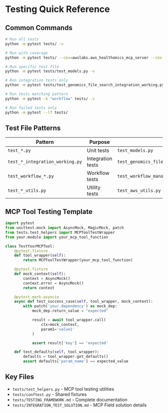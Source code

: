 # Testing Quick Reference

## Common Commands

```bash
# Run all tests
python -m pytest tests/ -v

# Run with coverage
python -m pytest tests/ --cov=awslabs.aws_healthomics_mcp_server --cov-report=html

# Run specific test file
python -m pytest tests/test_models.py -v

# Run integration tests only
python -m pytest tests/test_genomics_file_search_integration_working.py -v

# Run tests matching pattern
python -m pytest -k "workflow" tests/ -v

# Run failed tests only
python -m pytest --lf tests/
```

## Test File Patterns

| Pattern | Purpose | Example |
|---------|---------|---------|
| `test_*.py` | Unit tests | `test_models.py` |
| `test_*_integration_working.py` | Integration tests | `test_genomics_file_search_integration_working.py` |
| `test_workflow_*.py` | Workflow tests | `test_workflow_management.py` |
| `test_*_utils.py` | Utility tests | `test_aws_utils.py` |

## MCP Tool Testing Template

```python
import pytest
from unittest.mock import AsyncMock, MagicMock, patch
from tests.test_helpers import MCPToolTestWrapper
from your.module import your_mcp_tool_function

class TestYourMCPTool:
    @pytest.fixture
    def tool_wrapper(self):
        return MCPToolTestWrapper(your_mcp_tool_function)

    @pytest.fixture
    def mock_context(self):
        context = AsyncMock()
        context.error = AsyncMock()
        return context

    @pytest.mark.asyncio
    async def test_success_case(self, tool_wrapper, mock_context):
        with patch('your.dependency') as mock_dep:
            mock_dep.return_value = "expected"

            result = await tool_wrapper.call(
                ctx=mock_context,
                param1='value1'
            )

            assert result['key'] == 'expected'

    def test_defaults(self, tool_wrapper):
        defaults = tool_wrapper.get_defaults()
        assert defaults['param_name'] == expected_value
```


## Key Files

- `tests/test_helpers.py` - MCP tool testing utilities
- `tests/conftest.py` - Shared fixtures
- `tests/TESTING_FRAMEWORK.md` - Complete documentation
- `tests/INTEGRATION_TEST_SOLUTION.md` - MCP Field solution details
